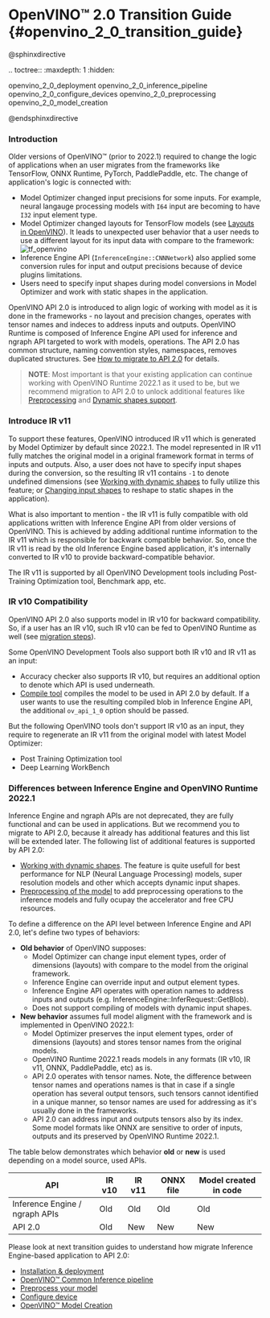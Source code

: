 # OpenVINO™ 2.0 Transition Guide {#openvino_2_0_transition_guide}

@sphinxdirective

.. toctree::
   :maxdepth: 1
   :hidden:

   openvino_2_0_deployment
   openvino_2_0_inference_pipeline
   openvino_2_0_configure_devices
   openvino_2_0_preprocessing
   openvino_2_0_model_creation
      
@endsphinxdirective

### Introduction

Older versions of OpenVINO™ (prior to 2022.1) required to change the logic of applications when an user migrates from the frameworks like TensorFlow, ONNX Runtime, PyTorch, PaddlePaddle, etc. The change of application's logic is connected with:

- Model Optimizer changed input precisions for some inputs. For example, neural langauge processing models with `I64` input are becoming to have `I32` input element type.
- Model Optimizer changed layouts for TensorFlow models (see [Layouts in OpenVINO](../layout_overview.md)). It leads to unexpected user behavior that a user needs to use a different layout for its input data with compare to the framework:
![tf_openvino]
- Inference Engine API (`InferenceEngine::CNNNetwork`) also applied some conversion rules for input and output precisions because of device plugins limitations.
- Users need to specify input shapes during model conversions in Model Optimizer and work with static shapes in the application.

OpenVINO API 2.0 is introduced to align logic of working with model as it is done in the frameworks - no layout and precision changes, operates with tensor names and indeces to address inputs and outputs. OpenVINO Runtime is composed of Inference Engine API used for inference and ngraph API targeted to work with models, operations. The API 2.0 has common structure, naming convention styles, namespaces, removes duplicated structures. See [How to migrate to API 2.0](./common_inference_pipeline.md) for details.

> **NOTE**: Most important is that your existing application can continue working with OpenVINO Runtime 2022.1 as it used to be, but we recommend migration to API 2.0 to unlock additional features like [Preprocessing](../preprocessing_overview.md) and [Dynamic shapes support](../ov_dynamic_shapes.md).

### Introduce IR v11

To support these features, OpenVINO introduced IR v11 which is generated by Model Optimizer by default since 2022.1. The model represented in IR v11 fully matches the original model in a original framework format in terms of inputs and outputs. Also, a user does not have to specify input shapes during the conversion, so the resulting IR v11 contains `-1` to denote undefined dimensions (see [Working with dynamic shapes](../ov_dynamic_shapes.md) to fully utilize this feature; or [Changing input shapes](../ShapeInference.md) to reshape to static shapes in the application).

What is also important to mention - the IR v11 is fully compatible with old applications written with Inference Engine API from older versions of OpenVINO. This is achieved by adding additional runtime information to the IR v11 which is responsible for backwark compatible behavior. So, once the IR v11 is read by the old Inference Engine based application, it's internally converted to IR v10 to provide backward-compatible behavior.

The IR v11 is supported by all OpenVINO Development tools including Post-Training Optimization tool, Benchmark app, etc.

### IR v10 Compatibility

OpenVINO API 2.0 also supports model in IR v10 for backward compatibility. So, if a user has an IR v10, such IR v10 can be fed to OpenVINO Runtime as well (see [migration steps](./common_inference_pipeline.md)).

Some OpenVINO Development Tools also support both IR v10 and IR v11 as an input:
- Accuracy checker also supports IR v10, but requires an additional option to denote which API is used underneath.
- [Compile tool](../../../tools/compile_tool/README.md) compiles the model to be used in API 2.0 by default. If a user wants to use the resulting compiled blob in Inference Engine API, the additional `ov_api_1_0` option should be passed.

But the following OpenVINO tools don't support IR v10 as an input, they require to regenerate an IR v11 from the original model with latest Model Optimizer:
- Post Training Optimization tool
- Deep Learning WorkBench

### Differences between Inference Engine and OpenVINO Runtime 2022.1

Inference Engine and ngraph APIs are not deprecated, they are fully functional and can be used in applications. But we recommend you to migrate to API 2.0, because it already has additional features and this list will be extended later. The following list of additional features is supported by API 2.0:
- [Working with dynamic shapes](../ov_dynamic_shapes.md). The feature is quite usefull for best performance for NLP (Neural Language Processing) models, super resolution models and other which accepts dynamic input shapes.
- [Preprocessing of the model](../preprocessing_overview.md) to add preprocessing operations to the inference models and fully ocupay the accelerator and free CPU resources.

To define a difference on the API level between Inference Engine and API 2.0, let's define two types of behaviors:
- **Old behavior** of OpenVINO supposes:
  - Model Optimizer can change input element types, order of dimensions (layouts) with compare to the model from the original framework.
  - Inference Engine can override input and output element types.
  - Inference Engine API operates with operation names to address inputs and outputs (e.g. InferenceEngine::InferRequest::GetBlob).
  - Does not support compiling of models with dynamic input shapes.
- **New behavior** assumes full model aligment with the framework and is implemented in OpenVINO 2022.1:
  - Model Optimizer preserves the input element types, order of dimensions (layouts) and stores tensor names from the original models.
  - OpenVINO Runtime 2022.1 reads models in any formats (IR v10, IR v11, ONNX, PaddlePaddle, etc) as is.
  - API 2.0 operates with tensor names. Note, the difference between tensor names and operations names is that in case if a single operation has several output tensors, such tensors cannot identified in a unique manner, so tensor names are used for addressing as it's usually done in the frameworks.
  - API 2.0 can address input and outputs tensors also by its index. Some model formats like ONNX are sensitive to order of inputs, outputs and its preserved by OpenVINO Runtime 2022.1. 

The table below demonstrates which behavior **old** or **new** is used depending on a model source, used APIs.

|               API             | IR v10  | IR v11  | ONNX file | Model created in code |
|-------------------------------|---------|---------|-----------|-----------------------|
|Inference Engine / ngraph APIs |     Old |     Old |       Old |                   Old |
|API 2.0                        |     Old |     New |       New |                   New |

Please look at next transition guides to understand how migrate Inference Engine-based application to API 2.0:
 - [Installation & deployment](deployment_migration.md)
 - [OpenVINO™ Common Inference pipeline](common_inference_pipeline.md)
 - [Preprocess your model](./preprocessing.md)
 - [Configure device](./configure_devices.md)
 - [OpenVINO™ Model Creation](graph_construction.md)

[tf_openvino]: ../../img/tf_openvino.png
